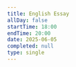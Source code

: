 ```yaml
---
title: English Essay
allDay: false
startTime: 18:00
endTime: 20:00
date: 2025-06-05
completed: null
type: single
---
```

